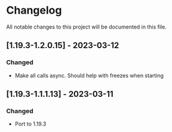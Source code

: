# Changelog
All notable changes to this project will be documented in this file.

## [1.19.3-1.2.0.15] - 2023-03-12
### Changed
 - Make all calls async. Should help with freezes when starting

## [1.19.3-1.1.1.13] - 2023-03-11
### Changed
 - Port to 1.19.3
